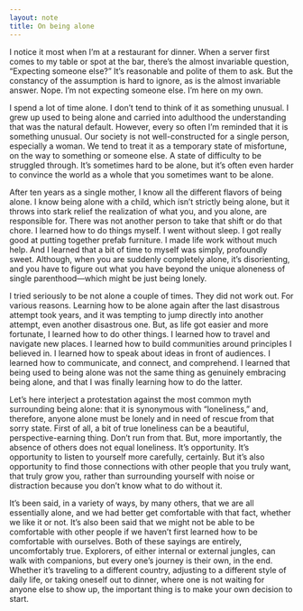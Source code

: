 ```yaml
---
layout: note
title: On being alone
---
```


I notice it most when I’m at a restaurant for dinner. When a server first comes to my table or spot at the bar, there’s the almost invariable question, “Expecting someone else?” It’s reasonable and polite of them to ask. But the constancy of the assumption is hard to ignore, as is the almost invariable answer. Nope. I’m not expecting someone else. I’m here on my own.

I spend a lot of time alone. I don’t tend to think of it as something unusual. I grew up used to being alone and carried into adulthood the understanding that was the natural default. However, every so often I’m reminded that it is something unusual. Our society is not well-constructed for a single person, especially a woman. We tend to treat it as a temporary state of misfortune, on the way to something or someone else. A state of difficulty to be struggled through. It’s sometimes hard to be alone, but it’s often even harder to convince the world as a whole that you sometimes want to be alone.

After ten years as a single mother, I know all the different flavors of being alone. I know being alone with a child, which isn’t strictly being alone, but it throws into stark relief the realization of what you, and you alone, are responsible for. There was not another person to take that shift or do that chore. I learned how to do things myself. I went without sleep. I got really good at putting together prefab furniture. I made life work without much help. And I learned that a bit of time to myself was simply, profoundly sweet. Although, when you are suddenly completely alone, it’s disorienting, and you have to figure out what you have beyond the unique aloneness of single parenthood—which might be just being lonely.

I tried seriously to be not alone a couple of times. They did not work out. For various reasons. Learning how to be alone again after the last disastrous attempt took years, and it was tempting to jump directly into another attempt, even another disastrous one. But, as life got easier and more fortunate, I learned how to do other things. I learned how to travel and navigate new places. I learned how to build communities around principles I believed in. I learned how to speak about ideas in front of audiences. I learned how to communicate, and connect, and comprehend. I learned that being used to being alone was not the same thing as genuinely embracing being alone, and that I was finally learning how to do the latter.

Let’s here interject a protestation against the most common myth surrounding being alone: that it is synonymous with “loneliness,” and, therefore, anyone alone must be lonely and in need of rescue from that sorry state. First of all, a bit of true loneliness can be a beautiful, perspective-earning thing. Don’t run from that. But, more importantly, the absence of others does not equal loneliness. It’s opportunity. It’s opportunity to listen to yourself more carefully, certainly. But it’s also opportunity to find those connections with other people that you truly want, that truly grow you, rather than surrounding yourself with noise or distraction because you don’t know what to do without it.

It’s been said, in a variety of ways, by many others, that we are all essentially alone, and we had better get comfortable with that fact, whether we like it or not. It’s also been said that we might not be able to be comfortable with other people if we haven’t first learned how to be comfortable with ourselves. Both of these sayings are entirely, uncomfortably true. Explorers, of either internal or external jungles, can walk with companions, but every one’s journey is their own, in the end. Whether it’s traveling to a different country, adjusting to a different style of daily life, or taking oneself out to dinner, where one is not waiting for anyone else to show up, the important thing is to make your own decision to start.
